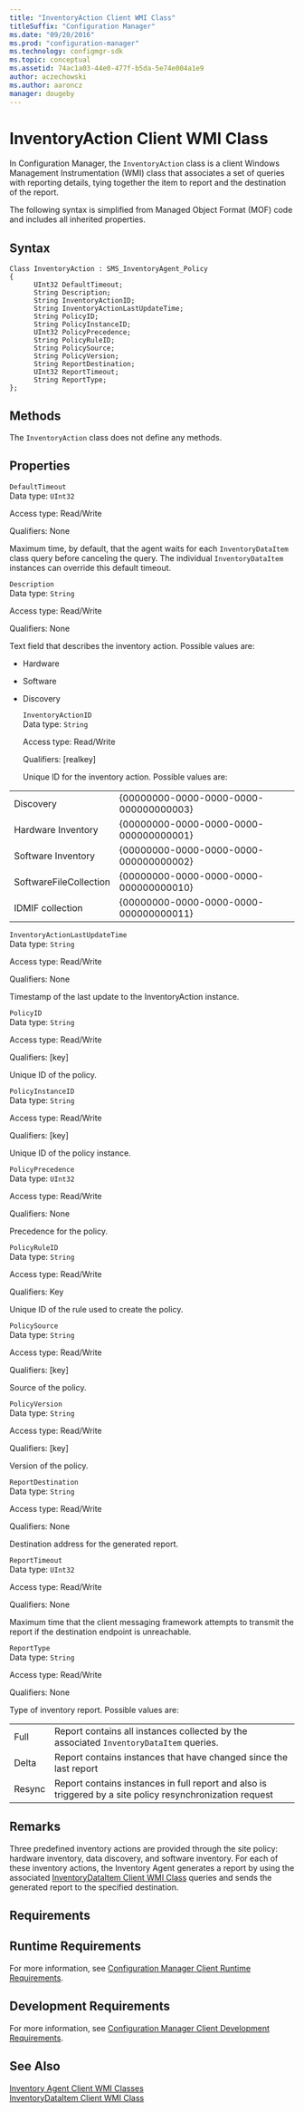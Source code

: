 ```yaml
---
title: "InventoryAction Client WMI Class"
titleSuffix: "Configuration Manager"
ms.date: "09/20/2016"
ms.prod: "configuration-manager"
ms.technology: configmgr-sdk
ms.topic: conceptual
ms.assetid: 74ac1a03-44e0-477f-b5da-5e74e004a1e9
author: aczechowski
ms.author: aaroncz
manager: dougeby
---
```

# InventoryAction Client WMI Class
In Configuration Manager, the `InventoryAction` class is a client Windows Management Instrumentation (WMI) class that associates a set of queries with reporting details, tying together the item to report and the destination of the report.  

 The following syntax is simplified from Managed Object Format (MOF) code and includes all inherited properties.  

## Syntax  

```  
Class InventoryAction : SMS_InventoryAgent_Policy  
{  
      UInt32 DefaultTimeout;  
      String Description;  
      String InventoryActionID;  
      String InventoryActionLastUpdateTime;  
      String PolicyID;  
      String PolicyInstanceID;  
      UInt32 PolicyPrecedence;  
      String PolicyRuleID;  
      String PolicySource;  
      String PolicyVersion;  
      String ReportDestination;  
      UInt32 ReportTimeout;  
      String ReportType;  
};  
```  

## Methods  
 The `InventoryAction` class does not define any methods.  

## Properties  
 `DefaultTimeout`  
 Data type: `UInt32`  

 Access type: Read/Write  

 Qualifiers: None  

 Maximum time, by default, that the agent waits for each `InventoryDataItem` class query before canceling the query. The individual `InventoryDataItem` instances can override this default timeout.  

 `Description`  
 Data type: `String`  

 Access type: Read/Write  

 Qualifiers: None  

 Text field that describes the inventory action. Possible values are:  

- Hardware  

- Software  

- Discovery  

  `InventoryActionID`  
  Data type: `String`  

  Access type: Read/Write  

  Qualifiers: [realkey]  

  Unique ID for the inventory action. Possible values are:  

|||  
|-|-|  
|Discovery|{00000000-0000-0000-0000-000000000003}|  
|Hardware Inventory|{00000000-0000-0000-0000-000000000001}|  
|Software Inventory|{00000000-0000-0000-0000-000000000002}|  
|SoftwareFileCollection|{00000000-0000-0000-0000-000000000010}|  
|IDMIF collection|{00000000-0000-0000-0000-000000000011}|  

 `InventoryActionLastUpdateTime`  
 Data type: `String`  

 Access type: Read/Write  

 Qualifiers: None  

 Timestamp of the last update to the InventoryAction instance.  

 `PolicyID`  
 Data type: `String`  

 Access type: Read/Write  

 Qualifiers: [key]  

 Unique ID of the policy.  

 `PolicyInstanceID`  
 Data type: `String`  

 Access type: Read/Write  

 Qualifiers: [key]  

 Unique ID of the policy instance.  

 `PolicyPrecedence`  
 Data type: `UInt32`  

 Access type: Read/Write  

 Qualifiers: None  

 Precedence for the policy.  

 `PolicyRuleID`  
 Data type: `String`  

 Access type: Read/Write  

 Qualifiers: Key  

 Unique ID of the rule used to create the policy.  

 `PolicySource`  
 Data type: `String`  

 Access type: Read/Write  

 Qualifiers: [key]  

 Source of the policy.  

 `PolicyVersion`  
 Data type: `String`  

 Access type: Read/Write  

 Qualifiers: [key]  

 Version of the policy.  

 `ReportDestination`  
 Data type: `String`  

 Access type: Read/Write  

 Qualifiers: None  

 Destination address for the generated report.  

 `ReportTimeout`  
 Data type: `UInt32`  

 Access type: Read/Write  

 Qualifiers: None  

 Maximum time that the client messaging framework attempts to transmit the report if the destination endpoint is unreachable.  

 `ReportType`  
 Data type: `String`  

 Access type: Read/Write  

 Qualifiers: None  

 Type of inventory report. Possible values are:  

|||  
|-|-|  
|Full|Report contains all instances collected by the associated `InventoryDataItem` queries.|  
|Delta|Report contains instances that have changed since the last report|  
|Resync|Report contains instances in full report and also is triggered by a site policy resynchronization request|  

## Remarks  
 Three predefined inventory actions are provided through the site policy: hardware inventory, data discovery, and software inventory. For each of these inventory actions, the Inventory Agent generates a report by using the associated [InventoryDataItem Client WMI Class](../../../../../develop/reference/core/clients/client-classes/inventorydataitem-client-wmi-class.md) queries and sends the generated report to the specified destination.  

## Requirements  

## Runtime Requirements  
 For more information, see [Configuration Manager Client Runtime Requirements](../../../../../develop/core/reqs/client-runtime-requirements.md).  

## Development Requirements  
 For more information, see [Configuration Manager Client Development Requirements](../../../../../develop/core/reqs/client-development-requirements.md).  

## See Also  
 [Inventory Agent Client WMI Classes](../../../../../develop/reference/core/clients/client-classes/inventory-agent-client-wmi-classes.md)   
 [InventoryDataItem Client WMI Class](../../../../../develop/reference/core/clients/client-classes/inventorydataitem-client-wmi-class.md)
